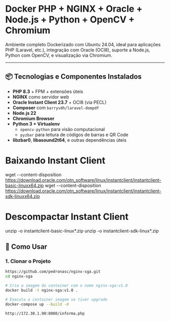 # Docker PHP + NGINX + Oracle + Node.js + Python + OpenCV + Chromium

Ambiente completo Dockerizado com Ubuntu 24.04, ideal para aplicações PHP (Laravel, etc.), integração com Oracle (OCI8), suporte a Node.js, Python com OpenCV, e visualização via Chromium.

---

## 📦 Tecnologias e Componentes Instalados

- **PHP 8.3** + FPM + extensões úteis
- **NGINX** como servidor web
- **Oracle Instant Client 23.7** + OCI8 (via PECL)
- **Composer** com `barryvdh/laravel-dompdf`
- **Node.js 22**
- **Chromium Browser**
- **Python 3 + Virtualenv**
  - `opencv-python` para visão computacional
  - `pyzbar` para leitura de códigos de barras e QR Code
- **libzbar0**, **libasound2t64**, e outras dependências úteis

# Baixando Instant Client
wget --content-disposition https://download.oracle.com/otn_software/linux/instantclient/instantclient-basic-linuxx64.zip
wget --content-disposition https://download.oracle.com/otn_software/linux/instantclient/instantclient-sdk-linuxx64.zip

# Descompactar Instant Client
unzip -o instantclient-basic-linux*.zip
unzip -o instantclient-sdk-linux*.zip

## 🚀 Como Usar

### 1. Clonar o Projeto

```bash
https://github.com/pedronasc/nginx-sga.git
cd nginx-sga

# Cria a imagem do conteiner com o nome nginx-sga:v1.0
docker build -t nginx-sga:v1.0 .

# Executa o container imagem se tiver upgrade
docker-compose up --build -d

http://172.30.1.90:8080/informa.php